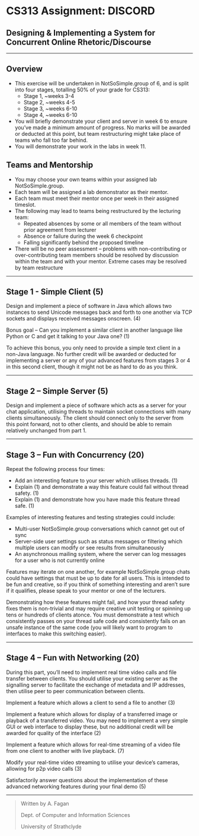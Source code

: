 # CS313 Assignment: DISCORD
## Designing & Implementing a System for Concurrent Online Rhetoric/Discourse

---

## Overview

* This exercise will be undertaken in NotSoSimple.group of 6, and is split into four stages, totalling 50% of your grade for CS313:
    * Stage 1, ~weeks 3-4
    * Stage 2, ~weeks 4-5
    * Stage 3, ~weeks 6-10
    * Stage 4, ~weeks 6-10
* You will briefly demonstrate your client and server in week 6 to ensure you’ve made a minimum amount of progress. No marks will be awarded or deducted at this point, but team restructuring might take place of teams who fall too far behind.
* You will demonstrate your work in the labs in week 11.

## Teams and Mentorship

* You may choose your own teams within your assigned lab NotSoSimple.group.
* Each team will be assigned a lab demonstrator as their mentor.
* Each team must meet their mentor once per week in their assigned timeslot.
* The following may lead to teams being restructured by the lecturing team:
  * Repeated absences by some or all members of the team without prior agreement from lecturer
  * Absence or failure during the week 6 checkpoint
  * Falling significantly behind the proposed timeline
* There will be no peer assessment – problems with non-contributing or over-contributing team members should be resolved by discussion within the team and with your mentor. Extreme cases may be resolved by team restructure

---

## Stage 1 - Simple Client (5)

Design and implement a piece of software in Java which allows two instances to send
Unicode messages back and forth to one another via TCP sockets and displays received
messages onscreen. (4)

Bonus goal – Can you implement a similar client in another language like Python or C and
get it talking to your Java one? (1)

To achieve this bonus, you only need to provide a simple text client in a non-Java language.
No further credit will be awarded or deducted for implementing a server or any of your
advanced features from stages 3 or 4 in this second client, though it might not be as hard to
do as you think.

---

## Stage 2 – Simple Server (5)

Design and implement a piece of software which acts as a server for your chat application, utilising threads to maintain socket connections with many clients simultaneously. The client should connect only to the server from this point forward, not to other clients, and should be able to remain relatively unchanged from part 1.

---

## Stage 3 – Fun with Concurrency (20)

Repeat the following process four times:
* Add an interesting feature to your server which utilises threads. (1)
* Explain (1) and demonstrate a way this feature could fail without thread safety. (1)
* Explain (1) and demonstrate how you have made this feature thread safe. (1)

Examples of interesting features and testing strategies could include:
* Multi-user NotSoSimple.group conversations which cannot get out of sync
* Server-side user settings such as status messages or filtering which multiple users can modify or see results from simultaneously
* An asynchronous mailing system, where the server can log messages for a user who is not currently online

Features may iterate on one another, for example NotSoSimple.group chats could have settings that must  be up to date for all users. This is intended to be fun and creative, so if you think of something interesting and aren’t sure if it qualifies, please speak to your mentor or one of the lecturers.

Demonstrating how these features might fail, and how your thread safety fixes them is non-trivial and may require creative unit testing or spinning up tens or hundreds of clients atonce. You must demonstrate a test which consistently passes on your thread safe code and consistently fails on an unsafe instance of the same code (you will likely want to program to interfaces to make this switching easier).

---

## Stage 4 – Fun with Networking (20)

During this part, you’ll need to implement real time video calls and file transfer between  clients. You should utilise your existing server as the signalling server to facilitate the exchange of metadata and IP addresses, then utilise peer to peer communication between clients.

Implement a feature which allows a client to send a file to another (3)

Implement a feature which allows for display of a transferred image or playback of a transferred video. You may need to implement a very simple GUI or web interface to display these, but no additional credit will be awarded for quality of the interface (2)

Implement a feature which allows for real-time streaming of a video file from one client to another with live playback. (7)

Modify your real-time video streaming to utilise your device’s cameras, allowing for p2p video calls (3)

Satisfactorily answer questions about the implementation of these advanced networking features during your final demo (5)

---

> Written by A. Fagan
> 
> Dept. of Computer and Information Sciences
> 
> University of Strathclyde